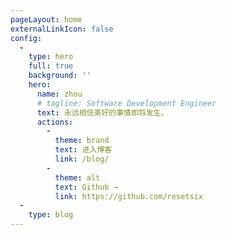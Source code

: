 ```yaml
---
pageLayout: home
externalLinkIcon: false
config:
  -
    type: hero
    full: true
    background: ''
    hero:
      name: zhou
      # tagline: Software Development Engineer
      text: 永远相信美好的事情即将发生。
      actions:
        -
          theme: brand
          text: 进入博客
          link: /blog/
        -
          theme: alt
          text: Github →
          link: https://github.com/resetsix
  -
    type: blog
---
```


